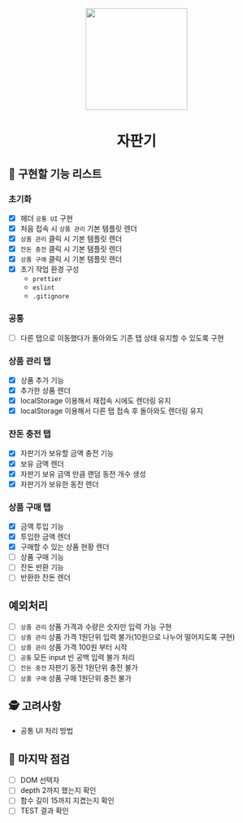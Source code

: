 <p align="middle" >
  <img width="200px;" src="https://github.com/woowacourse/javascript-vendingmachine-precourse/blob/main/images/beverage_icon.png?raw=true"/>
</p>
<h1 align="middle">자판기</h1>

## 📝 구현할 기능 리스트

### 초기화

- [x] 헤더 `공통 UI` 구현
- [x] 처음 접속 시 `상품 관리` 기본 템플릿 렌더
- [x] `상품 관리` 클릭 시 기본 템플릿 렌더
- [x] `잔돈 충전` 클릭 시 기본 템플릿 렌더
- [x] `상품 구매` 클릭 시 기본 템플릿 렌더
- [x] 초기 작업 환경 구성
  - `prettier`
  - `eslint`
  - `.gitignore`

### 공통

- [ ] 다른 탭으로 이동했다가 돌아와도 기존 탭 상태 유지할 수 있도록 구현

### 상품 관리 탭

- [x] 상품 추가 기능
- [x] 추가한 상품 렌더
- [x] localStorage 이용해서 재접속 시에도 렌더링 유지
- [x] localStorage 이용해서 다른 탭 접속 후 돌아와도 렌더링 유지

### 잔돈 충전 탭

- [x] 자판기가 보유할 금액 충전 기능
- [x] 보유 금액 렌더
- [x] 자판기 보유 금액 만큼 랜덤 동전 개수 생성
- [x] 자판기가 보유한 동전 렌더

### 상품 구매 탭

- [x] 금액 투입 기능
- [x] 투입한 금액 렌더
- [x] 구매할 수 있는 상품 현황 렌더
- [ ] 상품 구매 기능
- [ ] 잔돈 반환 기능
- [ ] 반환한 잔돈 렌더

## 예외처리

- [ ] `상품 관리` 상품 가격과 수량은 숫자만 입력 가능 구현
- [ ] `상품 관리` 상품 가격 1원단위 입력 불가(10원으로 나누어 떨어지도록 구현)
- [ ] `상품 관리` 상품 가격 100원 부터 시작
- [ ] `공통` 모든 input 빈 공백 입력 불가 처리
- [ ] `잔돈 충전` 자판기 동전 1원단위 충전 불가
- [ ] `상품 구매` 상품 구매 1원단위 충전 불가

## 🕵️ 고려사항

- 공통 UI 처리 방법

## 📌 마지막 점검

- [ ] DOM 선택자
- [ ] depth 2까지 했는지 확인
- [ ] 함수 길이 15까지 지켰는지 확인
- [ ] TEST 결과 확인
